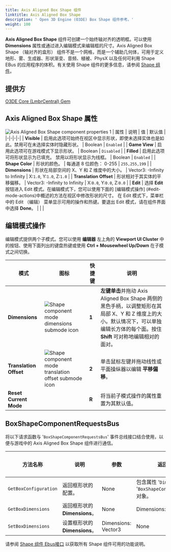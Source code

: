 ```yaml
---
title: Axis Aligned Box Shape 组件
linktitle: Axis Aligned Box Shape
description: ' Open 3D Engine (O3DE) Box Shape 组件参考。'
weight: 100
---
```


**Axis Aligned Box Shape** 组件可创建一个始终轴对齐的透明框。可以使用 **Dimensions** 属性或通过进入编辑模式来编辑框的尺寸。Axis Aligned Box Shape （轴对齐的盒形） 组件不是一个网格，而是一个辅助几何体，可用于定义地形、雾、生成器、形状渐变、音频、植被、PhysX 以及任何可利用 Shape EBus 的应用程序的体积。有关使用 Shape 组件的更多信息，请参阅 [Shape 组件](/docs/user-guide/components/reference/shape/)。

## 提供方

[O3DE Core (LmbrCentral) Gem](/docs/user-guide/gems/reference/o3de-core)

## Axis Aligned Box Shape 属性

![Axis Aligned Box Shape component properties](/images/user-guide/components/reference/shape/axis-aligned-box-shape-component-ui-01.png)
1
| 属性 | 说明 | 值 | 默认值 |
|-|-|-|-|
| **Visible** | 启用此选项可始终在视区中显示形状，即使未选择实体也是如此。禁用可在未选择实体时隐藏形状。 | Boolean | `Enabled` |
| **Game View** | 启用此选项可在游戏模式下显示形状。 | Boolean | `Disabled` |
| **Filled** | 启用此选项可将形状显示为已填充。 禁用以将形状显示为线框。 | Boolean | `Enabled` |
| **Shape Color** | 形状的颜色。 | 每通道 8 位颜色： 0-255 | `255,255,199` |
| **Dimensions** | 形状在局部空间的 X、Y 和 Z 维度中的大小。 | Vector3: -Infinity to Infinity | X:`1.0`, Y:`1.0`, Z:`1.0` |
| **Translation Offset** | 形状相对于其实体的平移偏移。 | Vector3: -Infinity to Infinity | X:`0.0`, Y:`0.0`, Z:`0.0` |
| **Edit** | 选择 **Edit** 按钮进入 Edit 模式。在编辑模式下，您可以使用下面的 [编辑模式操作] (#edit-mode-actions)中概述的方法在视区中修改形状的尺寸。 在 Edit 模式下，菜单栏中的 Edit （编辑） 菜单显示可用的操作和热键。要退出 Edit 模式，请在组件界面中选择 **Done**。 |  |  |

## 编辑模式操作

编辑模式提供两个子模式。您可以使用 **编辑器** 左上角的 **Viewport UI Cluster** 中的按钮、使用下面列出的键盘热键或使用 **Ctrl + Mousewheel Up/Down** 在子模式之间切换。

| 模式 | 图标 | 快捷键 | 说明 |
| - | - | - | - |
| **Dimensions** | ![Shape component mode dimensions submode icon](/images/user-guide/components/reference/shape/shape-component-mode-submode-dimensions.svg) | **1** | **左键单击**并拖动 Axis Aligned Box Shape 两侧的黑色手柄，以调整矩形在其局部 X、Y 和 Z 维度上的大小。默认情况下，可以单独编辑长方体的每个面。按住 **Shift** 可对称地编辑相对的面对。 |
| **Translation Offset** | ![Shape component mode translation offset submode icon](/images/user-guide/components/reference/shape/shape-component-mode-submode-translation-offset.svg) | **2** | 单击鼠标左键并拖动线性或平面操纵器以编辑 **平移偏移**。 |
| **Reset Current Mode** | | **R** | 将当前子模式操作的属性重置为其默认值。 | 

## BoxShapeComponentRequestsBus

将以下请求函数与 '`BoxShapeComponentRequestsBus`' 事件总线接口结合使用，以便与游戏中的 Axis Aligned Box Shape 组件进行通信。

| 方法名称 | 说明 | 参数 | 返回值 | 脚本化 |
|-|-|-|-|-|
| `GetBoxConfiguration` | 返回框形状的配置。 | None | 包含属性 '`Dimensions`' 的 '`BoxShapeConfiguration`' 对象。 | Yes |
|`GetBoxDimensions`| 返回框形状的 **Dimensions**。 | None | Dimensions: Vector3 | Yes |
|`SetBoxDimensions`| 设置框形状的 **Dimensions**。 | Dimensions: Vector3 | None | Yes |


请参阅 [Shape 组件 Ebus接口](./#shape-component-ebus-interface) 以获取所有 Shape 组件可用的功能说明。
